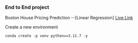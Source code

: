### End to End project

Boston House Pricing Prediction --[Linear Regression]
[Live Link](https://boston-house-price-prediction-b1nh.onrender.com)

Create a new environment

```
conda create -p venv python==3.11.7 -y
```
